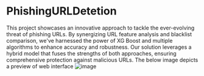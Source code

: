 # PhishingURLDetetion
This project showcases an innovative approach to tackle the ever-evolving threat of phishing URLs. By synergizing URL feature analysis and blacklist comparison, we've harnessed the power of XG Boost and multiple algorithms to enhance accuracy and robustness. Our solution leverages a hybrid model that fuses the strengths of both approaches, ensuring comprehensive protection against malicious URLs.
The below image depicts a preview of web interface
![image](https://github.com/keerthi1413/PhishingURLDetetion/assets/125174123/4a474ff9-6a6e-4e7a-88e1-4efa61d21c22)
